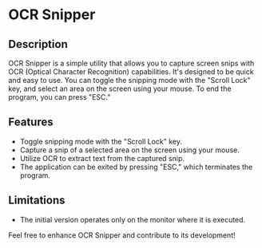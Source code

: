 # OCR Snipper

## Description
OCR Snipper is a simple utility that allows you to capture screen snips with OCR (Optical Character Recognition) capabilities. It's designed to be quick and easy to use. You can toggle the snipping mode with the "Scroll Lock" key, and select an area on the screen using your mouse. To end the program, you can press "ESC."

## Features
- Toggle snipping mode with the "Scroll Lock" key.
- Capture a snip of a selected area on the screen using your mouse.
- Utilize OCR to extract text from the captured snip.
- The application can be exited by pressing "ESC," which terminates the program.

## Limitations
- The initial version operates only on the monitor where it is executed.

Feel free to enhance OCR Snipper and contribute to its development!
